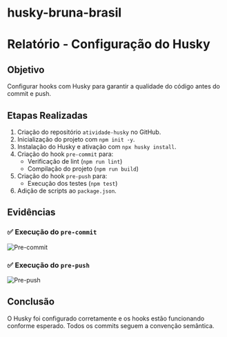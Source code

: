 # husky-bruna-brasil

# Relatório - Configuração do Husky

## Objetivo
Configurar hooks com Husky para garantir a qualidade do código antes do commit e push.

## Etapas Realizadas

1. Criação do repositório `atividade-husky` no GitHub.
2. Inicialização do projeto com `npm init -y`.
3. Instalação do Husky e ativação com `npx husky install`.
4. Criação do hook `pre-commit` para:
   - Verificação de lint (`npm run lint`)
   - Compilação do projeto (`npm run build`)
5. Criação do hook `pre-push` para:
   - Execução dos testes (`npm test`)
6. Adição de scripts ao `package.json`.

## Evidências

### ✅ Execução do `pre-commit`
![Pre-commit](./screenshots/pre-commit.png)

### ✅ Execução do `pre-push`
![Pre-push](./screenshots/pre-push.png)

## Conclusão
O Husky foi configurado corretamente e os hooks estão funcionando conforme esperado. Todos os commits seguem a convenção semântica.
